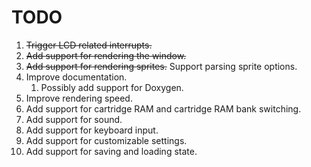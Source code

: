 # TODO

1. ~~Trigger LCD related interrupts.~~
2. ~~Add support for rendering the window.~~
3. ~~Add support for rendering sprites.~~ Support parsing sprite options.
4. Improve documentation.
	1. Possibly add support for Doxygen.
5. Improve rendering speed.
6. Add support for cartridge RAM and cartridge RAM bank switching.
7. Add support for sound.
8. Add support for keyboard input.
9. Add support for customizable settings.
10. Add support for saving and loading state.